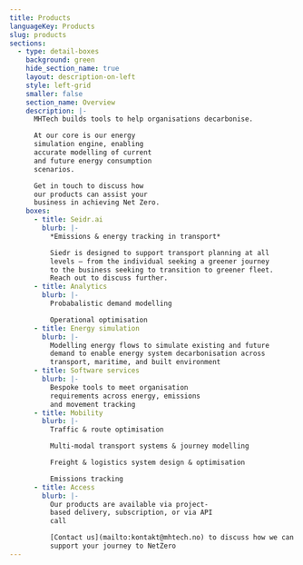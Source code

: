 ```yaml
---
title: Products
languageKey: Products
slug: products
sections:
  - type: detail-boxes
    background: green
    hide_section_name: true
    layout: description-on-left
    style: left-grid
    smaller: false
    section_name: Overview
    description: |-
      MHTech builds tools to help organisations decarbonise.

      At our core is our energy
      simulation engine, enabling
      accurate modelling of current
      and future energy consumption
      scenarios.

      Get in touch to discuss how
      our products can assist your
      business in achieving Net Zero.
    boxes:
      - title: Seidr.ai
        blurb: |-
          *Emissions & energy tracking in transport*

          Siedr is designed to support transport planning at all
          levels – from the individual seeking a greener journey
          to the business seeking to transition to greener fleet.
          Reach out to discuss further.
      - title: Analytics
        blurb: |-
          Probabalistic demand modelling

          Operational optimisation
      - title: Energy simulation
        blurb: |-
          Modelling energy flows to simulate existing and future
          demand to enable energy system decarbonisation across
          transport, maritime, and built environment
      - title: Software services
        blurb: |-
          Bespoke tools to meet organisation
          requirements across energy, emissions
          and movement tracking
      - title: Mobility
        blurb: |-
          Traffic & route optimisation

          Multi-modal transport systems & journey modelling

          Freight & logistics system design & optimisation

          Emissions tracking
      - title: Access
        blurb: |-
          Our products are available via project-
          based delivery, subscription, or via API
          call

          [Contact us](mailto:kontakt@mhtech.no) to discuss how we can help
          support your journey to NetZero
---
```

